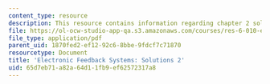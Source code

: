 ```yaml
---
content_type: resource
description: This resource contains information regarding chapter 2 solutions.
file: https://ol-ocw-studio-app-qa.s3.amazonaws.com/courses/res-6-010-electronic-feedback-systems-spring-2013/65d7eb71a82a64d11fb9ef62572317a8_MITRES_6-010S13_sol02.pdf
file_type: application/pdf
parent_uid: 1870fed2-ef12-92c6-8bbe-9fdcf7c71870
resourcetype: Document
title: 'Electronic Feedback Systems: Solutions 2'
uid: 65d7eb71-a82a-64d1-1fb9-ef62572317a8
---
```

